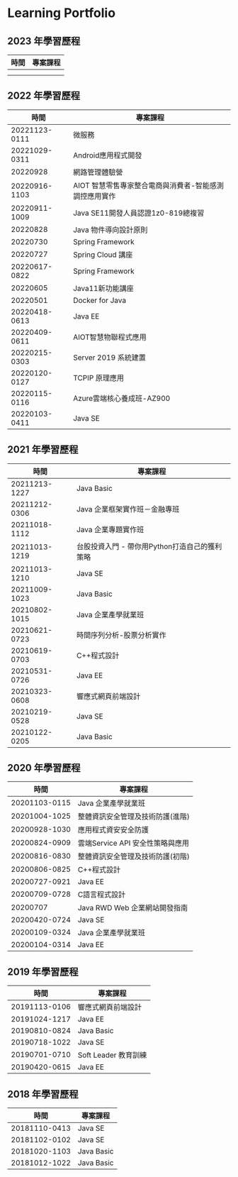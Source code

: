 # Learning Portfolio



## 2023 年學習歷程

| 時間 | 專案課程 |
| ---- | -------- |
|      |          |
|      |          |



## 2022 年學習歷程

| 時間          | 專案課程                                               |
| ------------- | ------------------------------------------------------ |
| 20221123-0111 | 微服務                                                 |
| 20221029-0311 | Android應用程式開發                                    |
| 20220928      | 網路管理體驗營                                         |
| 20220916-1103 | AIOT 智慧零售專家整合電商與消費者-智能感測調控應用實作 |
| 20220911-1009 | Java SE11開發人員認證1z0-819總複習                     |
| 20220828      | Java 物件導向設計原則                                  |
| 20220730      | Spring Framework                                       |
| 20220727      | Spring Cloud 講座                                      |
| 20220617-0822 | Spring Framework                                       |
| 20220605      | Java11新功能講座                                       |
| 20220501      | Docker for Java                                        |
| 20220418-0613 | Java EE                                                |
| 20220409-0611 | AIOT智慧物聯程式應用                                   |
| 20220215-0303 | Server 2019 系統建置                                   |
| 20220120-0127 | TCPIP 原理應用                                         |
| 20220115-0116 | Azure雲端核心養成班-AZ900                              |
| 20220103-0411 | Java SE                                                |



## 2021 年學習歷程

| 時間          | 專案課程                                      |
| ------------- | --------------------------------------------- |
| 20211213-1227 | Java Basic                                    |
| 20211212-0306 | Java 企業框架實作班－金融專班                 |
| 20211018-1112 | Java 企業專題實作班                           |
| 20211013-1219 | 台股投資入門 - 帶你用Python打造自己的獲利策略 |
| 20211013-1210 | Java SE                                       |
| 20211009-1023 | Java Basic                                    |
| 20210802-1015 | Java 企業產學就業班                           |
| 20210621-0723 | 時間序列分析-股票分析實作                     |
| 20210619-0703 | C++程式設計                                   |
| 20210531-0726 | Java EE                                       |
| 20210323-0608 | 響應式網頁前端設計                            |
| 20210219-0528 | Java SE                                       |
| 20210122-0205 | Java Basic                                    |



## 2020 年學習歷程

| 時間          | 專案課程                         |
| ------------- | -------------------------------- |
| 20201103-0115 | Java 企業產學就業班              |
| 20201004-1025 | 整體資訊安全管理及技術防護(進階) |
| 20200928-1030 | 應用程式資安安全防護             |
| 20200824-0909 | 雲端Service API 安全性策略與應用 |
| 20200816-0830 | 整體資訊安全管理及技術防護(初階) |
| 20200806-0825 | C++程式設計                      |
| 20200727-0921 | Java EE                          |
| 20200709-0728 | C語言程式設計                    |
| 20200707      | Java RWD Web 企業網站開發指南    |
| 20200420-0724 | Java SE                          |
| 20200109-0324 | Java 企業產學就業班              |
| 20200104-0314 | Java EE                          |



## 2019 年學習歷程

| 時間          | 專案課程             |
| ------------- | -------------------- |
| 20191113-0106 | 響應式網頁前端設計   |
| 20191024-1217 | Java EE              |
| 20190810-0824 | Java Basic           |
| 20190718-1022 | Java SE              |
| 20190701-0710 | Soft Leader 教育訓練 |
| 20190420-0615 | Java EE              |



## 2018 年學習歷程

| 時間          | 專案課程   |
| ------------- | ---------- |
| 20181110-0413 | Java SE    |
| 20181102-0102 | Java SE    |
| 20181020-1103 | Java Basic |
| 20181012-1022 | Java Basic |